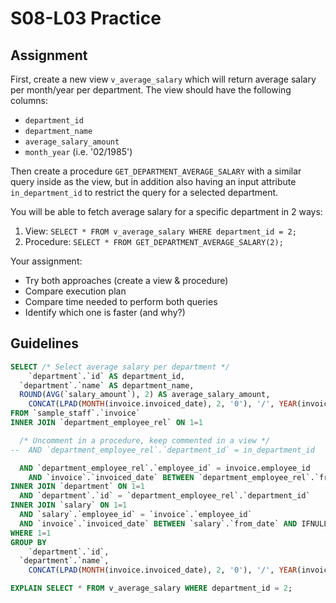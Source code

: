 # S08-L03 Practice

## Assignment

First, create a new view `v_average_salary` which will return average salary per month/year per department. The view should have the following columns:

* `department_id`
* `department_name`
* `average_salary_amount`
* `month_year` (i.e. '02/1985')

Then create a procedure `GET_DEPARTMENT_AVERAGE_SALARY` with a similar query inside as the view, but in addition also having an input attribute `in_department_id` to restrict the query for a selected department.

You will be able to fetch average salary for a specific department in 2 ways:

1. View: `SELECT * FROM v_average_salary WHERE department_id = 2;`
2. Procedure: `SELECT * FROM GET_DEPARTMENT_AVERAGE_SALARY(2);`

Your assignment:

* Try both approaches (create a view & procedure)
* Compare execution plan
* Compare time needed to perform both queries
* Identify which one is faster (and why?)

## Guidelines

```sql
SELECT /* Select average salary per department */
	`department`.`id` AS department_id,
  `department`.`name` AS department_name,
  ROUND(AVG(`salary_amount`), 2) AS average_salary_amount,
	CONCAT(LPAD(MONTH(invoice.invoiced_date), 2, '0'), '/', YEAR(invoice.invoiced_date)) AS month_year
FROM `sample_staff`.`invoice`
INNER JOIN `department_employee_rel` ON 1=1

  /* Uncomment in a procedure, keep commented in a view */
--  AND `department_employee_rel`.`department_id` = in_department_id

  AND `department_employee_rel`.`employee_id` = invoice.employee_id
	AND `invoice`.`invoiced_date` BETWEEN `department_employee_rel`.`from_date` AND IFNULL(`department_employee_rel`.`to_date`, '2002-08-01')
INNER JOIN `department` ON 1=1
  AND `department`.`id` = `department_employee_rel`.`department_id`
INNER JOIN `salary` ON 1=1
  AND `salary`.`employee_id` = `invoice`.`employee_id`
  AND `invoice`.`invoiced_date` BETWEEN `salary`.`from_date` AND IFNULL(`salary`.`to_date`, '2002-08-01')
WHERE 1=1
GROUP BY
	`department`.`id`,
  `department`.`name`,
	CONCAT(LPAD(MONTH(invoice.invoiced_date), 2, '0'), '/', YEAR(invoice.invoiced_date))
```

```sql
EXPLAIN SELECT * FROM v_average_salary WHERE department_id = 2;
```
